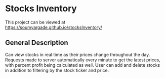 # Stocks Inventory

This project can be viewed at https://soumyargade.github.io/stocksInventory/

## General Description

Can view stocks in real time as their prices change throughout the day. Requests made to server automatically every minute to get the latest prices, with percent profit being calculated as well. User can add and delete stocks in addition to filtering by the stock ticker and price.
